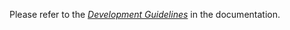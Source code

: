 Please refer to the [*Development Guidelines*](https://github.com/edf-hpc/puppet-hpc/blob/master/doc/src/guidelines.asc) in the documentation.
